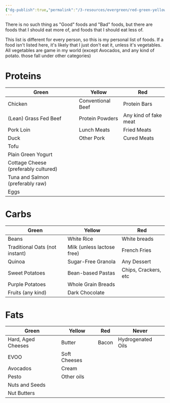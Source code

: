 ```yaml
---
{"dg-publish":true,"permalink":"/3-resources/evergreen/red-green-yellow-food-list/","tags":["health","nutrition","food","🏆","🌲"],"updated":"2025-10-18T21:23:28.424-07:00"}
---
```


There is no such thing as "Good" foods and "Bad" foods, but there are foods that I should eat more of, and foods that I should eat less of.

This list is different for every person, so this is my personal list of foods. If a food isn't listed here, it's likely that I just don't eat it, unless it's vegetables. All vegetables are game in my world (except Avocados, and any kind of potato. those fall under other categories)

# Proteins

| **Green**                            | **Yellow**        | **Red**               |
| ------------------------------------ | ----------------- | --------------------- |
| Chicken                              | Conventional Beef | Protein Bars          |
| (Lean) Grass Fed Beef                | Protein Powders   | Any kind of fake meat |
| Pork Loin                            | Lunch Meats       | Fried Meats           |
| Duck                                 | Other Pork        | Cured Meats           |
| Tofu                                 |                   |                       |
| Plain Green Yogurt                   |                   |                       |
| Cottage Cheese (preferably cultured) |                   |                       |
| Tuna and Salmon (preferably raw)     |                   |                       |
| Eggs                                 |                   |                       |

# Carbs

| **Green**                      | **Yellow**                 | **Red**              |
| ------------------------------ | -------------------------- | -------------------- |
| Beans                          | White Rice                 | White breads         |
| Traditional Oats (not instant) | Milk (unless lactose free) | French Fries         |
| Quinoa                         | Sugar-Free Granola         | Any Dessert          |
| Sweet Potatoes                 | Bean-based Pastas          | Chips, Crackers, etc |
| Purple Potatoes                | Whole Grain Breads         |                      |
| Fruits (any kind)              | Dark Chocolate             |                      |

# Fats

| **Green**          | **Yellow**   | **Red** | **Never**         |
| ------------------ | ------------ | ------- | ----------------- |
| Hard, Aged Cheeses | Butter       | Bacon   | Hydrogenated Oils |
| EVOO               | Soft Cheeses |         |                   |
| Avocados           | Cream        |         |                   |
| Pesto              | Other oils   |         |                   |
| Nuts and Seeds     |              |         |                   |
| Nut Butters        |              |         |                   |
